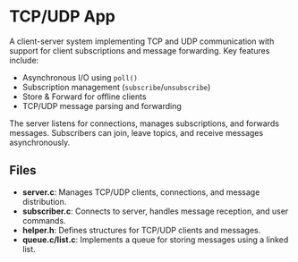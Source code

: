 # TCP/UDP App

A client-server system implementing TCP and UDP communication with support for client subscriptions and message forwarding. Key features include:

- Asynchronous I/O using `poll()`
- Subscription management (`subscribe`/`unsubscribe`)
- Store & Forward for offline clients
- TCP/UDP message parsing and forwarding

The server listens for connections, manages subscriptions, and forwards messages. Subscribers can join, leave topics, and receive messages asynchronously.

## Files

- **server.c**: Manages TCP/UDP clients, connections, and message distribution.
- **subscriber.c**: Connects to server, handles message reception, and user commands.
- **helper.h**: Defines structures for TCP/UDP clients and messages.
- **queue.c/list.c**: Implements a queue for storing messages using a linked list.
